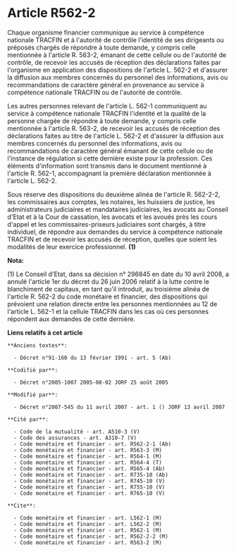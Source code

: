 # Article R562-2

Chaque organisme financier communique au service à compétence nationale TRACFIN et à l'autorité de contrôle l'identité de ses
dirigeants ou préposés chargés de répondre à toute demande, y compris celle mentionnée à l'article R. 563-2, émanant de cette
cellule ou de l'autorité de contrôle, de recevoir les accusés de réception des déclarations faites par l'organisme en
application des dispositions de l'article L. 562-2 et d'assurer la diffusion aux membres concernés du personnel des
informations, avis ou recommandations de caractère général en provenance au service à compétence nationale TRACFIN ou de
l'autorité de contrôle.

Les autres personnes relevant de l'article L. 562-1 communiquent au service à compétence nationale TRACFIN l'identité et la
qualité de la personne chargée de répondre à toute demande, y compris celle mentionnée à l'article R. 563-2, de recevoir les
accusés de réception des déclarations faites au titre de l'article L. 562-2 et d'assurer la diffusion aux membres concernés
du personnel des informations, avis ou recommandations de caractère général émanant de cette cellule ou de l'instance de
régulation si cette dernière existe pour la profession. Ces éléments d'information sont transmis dans le document mentionné à
l'article R. 562-1, accompagnant la première déclaration mentionnée à l'article L. 562-2.

Sous réserve des dispositions du deuxième alinéa de l'article R. 562-2-2, les commissaires aux comptes, les notaires, les
huissiers de justice, les administrateurs judiciaires et mandataires judiciaires, les avocats au Conseil d'Etat et à la Cour
de cassation, les avocats et les avoués près les cours d'appel et les commissaires-priseurs judiciaires sont chargés, à titre
individuel, de répondre aux demandes du service à compétence nationale TRACFIN et de recevoir les accusés de réception,
quelles que soient les modalités de leur exercice professionnel. 
  **(1)**

**Nota:**

(1) Le Conseil d'Etat, dans sa décision n° 296845 en date du 10 avril 2008, a annulé l'article 1er du décret du 26 juin 2006
relatif à la lutte contre le blanchiment de capitaux, en tant qu'il introduit, au troisième alinéa de l'article R. 562-2 du
code monétaire et financier, des dispositions qui prévoient une relation directe entre les personnes mentionnées au 12 de
l'article L. 562-1 et la cellule TRACFIN dans les cas où ces personnes répondent aux demandes de cette dernière.

**Liens relatifs à cet article**

	**Anciens textes**:

	  - Décret n°91-160 du 13 février 1991 - art. 5 (Ab)

	**Codifié par**:

	  - Décret n°2005-1007 2005-08-02 JORF 25 août 2005

	**Modifié par**:

	  - Décret n°2007-545 du 11 avril 2007 - art. 1 () JORF 13 avril 2007

	**Cité par**:

	  - Code de la mutualité - art. A510-3 (V)
	  - Code des assurances - art. A310-7 (V)
	  - Code monétaire et financier - art. R562-2-1 (Ab)
	  - Code monétaire et financier - art. R563-3 (M)
	  - Code monétaire et financier - art. R564-1 (M)
	  - Code monétaire et financier - art. R564-4 (T)
	  - Code monétaire et financier - art. R565-4 (Ab)
	  - Code monétaire et financier - art. R735-10 (Ab)
	  - Code monétaire et financier - art. R745-10 (V)
	  - Code monétaire et financier - art. R755-10 (V)
	  - Code monétaire et financier - art. R765-10 (V)

	**Cite**:

	  - Code monétaire et financier - art. L562-1 (M)
	  - Code monétaire et financier - art. L562-2 (M)
	  - Code monétaire et financier - art. R562-1 (M)
	  - Code monétaire et financier - art. R562-2-2 (M)
	  - Code monétaire et financier - art. R563-2 (M)

